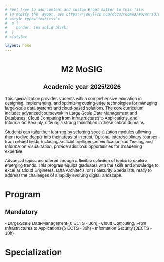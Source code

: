 ```yaml
---
# Feel free to add content and custom Front Matter to this file.
# To modify the layout, see https://jekyllrb.com/docs/themes/#overriding-theme-defaults
# <style type="text/css">
#  p {
#    border: 1px solid black;
#  }
# </style>

layout: home
---
```


<style type="text/css">
body {
  font-family: Optima, Candara, Calibri, Arial, sans-serif;
}
code {
  font-family: "Lucida Console", Monaco, monospace;
  font-size: 85%;
}
</style>


<center><h1><b>M2 MoSIG</b></h1><h2>Academic year 2025/2026</h2></center>


This specialization provides students with a comprehensive education in designing, implementing, and  optimizing cutting-edge technologies for managing large-scale data systems and cloud-based solutions. The core curriculum includes advanced coursework in Large-Scale Data Management and Databases, Cloud Computing from Infrastructures to Applications, and Information Security, offering a strong foundation in these critical domains.

Students can tailor their learning by selecting specialization modules allowing them to dive deeper into their areas of interest. Optional interdisciplinary courses from related fields, including Artificial Intelligence, Verification and Testing, and Information Visualization, provide additional opportunities for broadening expertise.

Advanced topics are offered through a flexible selection of topics to explore emerging trends. This program equips graduates with the skills and knowledge to excel as Cloud Engineers, Data Architects, or IT Security Specialists, ready to address the challenges of a rapidly evolving digital landscape.

<h1>Program</h1>

<h2><b>Mandatory</b></h2>
- Large-Scale Data-Management (6 ECTS - 36h)
- Cloud Computing, From Infrastructures to Applications (6 ECTS - 36h)
- Information Security (3ECTS - 18h)

<h1><b>Specialization</b></h1>